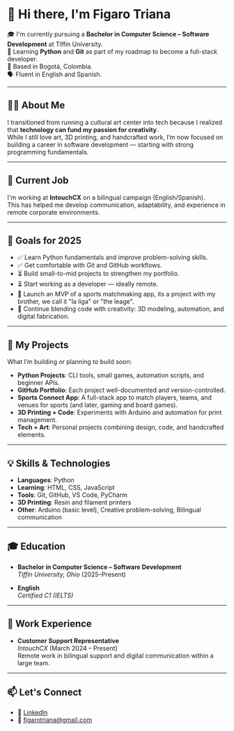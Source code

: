 # 👋 Hi there, I'm Figaro Triana

🎓 I'm currently pursuing a **Bachelor in Computer Science – Software Development** at Tiffin University.  
🧠 Learning **Python** and **Git** as part of my roadmap to become a full-stack developer.  
📍 Based in Bogotá, Colombia.  
🗣️ Fluent in English and Spanish.

---

## 👨‍💻 About Me

I transitioned from running a cultural art center into tech because I realized that **technology can fund my passion for creativity**.  
While I still love art, 3D printing, and handcrafted work, I’m now focused on building a career in software development — starting with strong programming fundamentals.

---

## 💼 Current Job

I'm working at **IntouchCX** on a bilingual campaign (English/Spanish).  
This has helped me develop communication, adaptability, and experience in remote corporate environments.

---

## 🚀 Goals for 2025

- ✅ Learn Python fundamentals and improve problem-solving skills.
- ✅ Get comfortable with Git and GitHub workflows.
- ⏳ Build small-to-mid projects to strengthen my portfolio.
- ⏳ Start working as a developer — ideally remote.
- 🔨 Launch an MVP of a sports matchmaking app, its a project with my brother, we call it "la liga" or "the leage".
- 🎨 Continue blending code with creativity: 3D modeling, automation, and digital fabrication.

---

## 📂 My Projects

What I’m building or planning to build soon:

- **Python Projects**: CLI tools, small games, automation scripts, and beginner APIs.
- **GitHub Portfolio**: Each project well-documented and version-controlled.
- **Sports Connect App**: A full-stack app to match players, teams, and venues for sports (and later, gaming and board games).
- **3D Printing + Code**: Experiments with Arduino and automation for print management.
- **Tech + Art**: Personal projects combining design, code, and handcrafted elements.

---

## 💡 Skills & Technologies

- **Languages**: Python  
- **Learning**: HTML, CSS, JavaScript  
- **Tools**: Git, GitHub, VS Code, PyCharm  
- **3D Printing**: Resin and filament printers  
- **Other**: Arduino (basic level), Creative problem-solving, Bilingual communication

---

## 🎓 Education

- **Bachelor in Computer Science – Software Development**  
  *Tiffin University, Ohio* (2025–Present)

- **English**  
  *Certified C1 (IELTS)*

---

## 💼 Work Experience

- **Customer Support Representative**  
  *IntouchCX* (March 2024 – Present)  
  Remote work in bilingual support and digital communication within a large team.

---

## 📫 Let's Connect

- 💼 [LinkedIn](https://www.linkedin.com/in/figaro-triana-527976256)  
- 📧 figarotriana@gmail.com